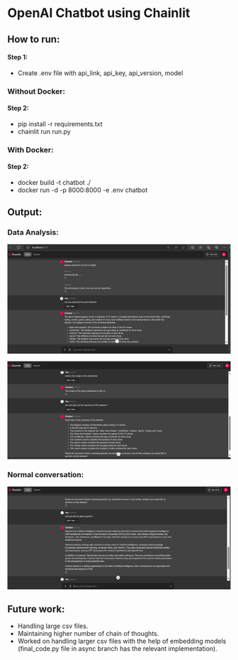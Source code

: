 # OpenAI Chatbot using Chainlit

## How to run:

#### Step 1: 
* Create .env file with api_link, api_key, api_version, model
### Without Docker:
#### Step 2: 
* pip install -r requirements.txt
* chainlit run run.py 

### With Docker:
#### Step 2:
* docker build -t chatbot ./
* docker run -d -p 8000:8000 -e .env chatbot

## Output:
### Data Analysis:
![alt text](image.png)

![alt text](image-1.png)

### Normal conversation:
![alt text](image-2.png)

## Future work:
* Handling large csv files.
* Maintaining higher number of chain of thoughts.
* Worked on handling larger csv files with the help of embedding models (final_code.py file in async branch has the relevant implementation).

